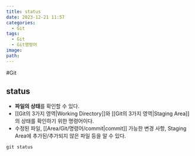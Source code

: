 ```yaml
---
title: status
date: 2023-12-21 11:57
categories:
  - Git
tags:
  - Git
  - Git명령어
image: 
path:
---
```

#Git

## status
+ **파일의 상태**를 확인할 수 있다.
+ [[Git의 3가지 영역|Working Directory]]와 [[Git의 3가지 영역|Staging Area]]의 상태를 확인하기 위한 명령어이다.
+ 수정된 파일, [[Area/Git/명령어/commit|commit]] 가능한 변경 사항, Staging Area에 추가된/추가되지 않은 파일 등을 알 수 있다.
```dos
git status
```


